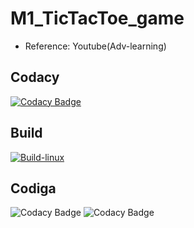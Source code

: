 # M1_TicTacToe_game

  * Reference: Youtube(Adv-learning) 
## Codacy
[![Codacy Badge](https://app.codacy.com/project/badge/Grade/857998be76784c20b3b955d40f065ce0)](https://www.codacy.com/gh/naveenrathod/M1_TicTacToe_game/dashboard?utm_source=github.com&amp;utm_medium=referral&amp;utm_content=naveenrathod/M1_TicTacToe_game&amp;utm_campaign=Badge_Grade)
## Build
[![Build-linux](https://github.com/naveenrathod/M1_TicTacToe_game/actions/workflows/Build-linux.yml/badge.svg)](https://github.com/naveenrathod/M1_TicTacToe_game/actions/workflows/Build-linux.yml)
## Codiga 
![Codacy Badge](https://api.codiga.io/project/31471/score/svg)
![Codacy Badge](https://api.codiga.io/project/31471/status/svg)
